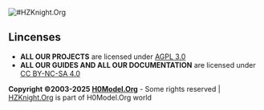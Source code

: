![#HZKnight.Org](https://brend.h0model.org/sites/hzknight/courrent/hzknight_logo.png) 

Lincenses
-------------------------
- **ALL OUR PROJECTS** are licensed under [AGPL 3.0](https://www.gnu.org/licenses/agpl-3.0.html)
- **ALL OUR GUIDES AND ALL OUR DOCUMENTATION** are licensed under [CC BY-NC-SA 4.0](https://creativecommons.org/licenses/by-nc-sa/4.0/)

**Copyright ©2003-2025 [H0Model.Org](https://www.h0model.org)** - Some rights reserved | [HZKnight.Org](https://www.hzknight.org) is part of H0Model.Org world 
